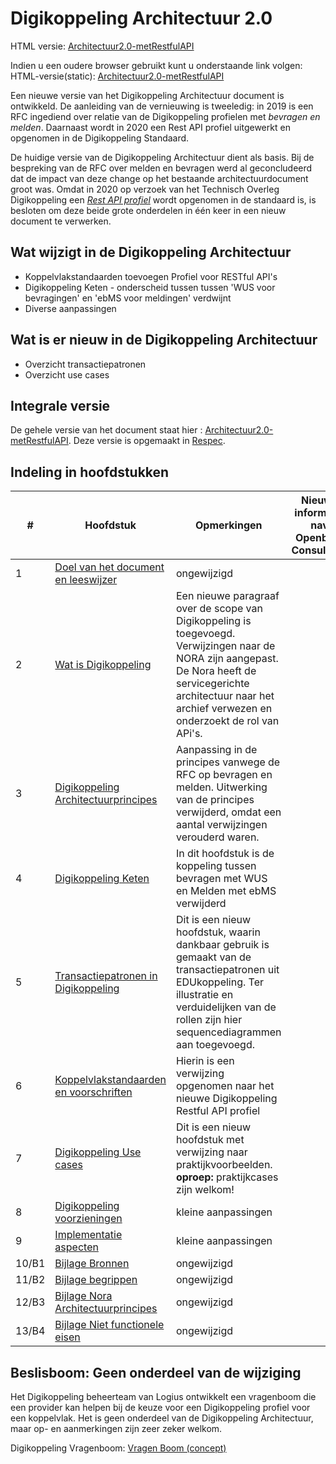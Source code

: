 # Digikoppeling Architectuur 2.0

HTML versie: [Architectuur2.0-metRestfulAPI](https://centrumvoorstandaarden.github.io/Architectuur2.0-metRestfulAPI/)

Indien u een oudere browser gebruikt kunt u onderstaande link volgen: 
HTML-versie(static): [Architectuur2.0-metRestfulAPI](https://centrumvoorstandaarden.github.io/Architectuur2.0-metRestfulAPI/static.html)

Een nieuwe versie van het Digikoppeling Architectuur document is ontwikkeld. De aanleiding van de vernieuwing is tweeledig: in 2019 is een RFC ingediend over relatie van de Digikoppeling profielen met *bevragen en melden*. Daarnaast wordt in 2020 een Rest API profiel uitgewerkt en opgenomen in de Digikoppeling Standaard.

De huidige versie van de Digikoppeling Architectuur dient als basis. Bij de bespreking van de RFC over melden en bevragen werd al geconcludeerd dat de impact van deze change op het bestaande architectuurdocument groot was. Omdat in 2020 op verzoek van het Technisch Overleg Digikoppeling een [*Rest API profiel*](https://centrumvoorstandaarden.github.io/DigikoppelingRestfulApiProfiel/) wordt opgenomen in de standaard is, is besloten om deze beide grote onderdelen in één keer in een nieuw document te verwerken.

## Wat wijzigt in de Digikoppeling Architectuur

- Koppelvlakstandaarden toevoegen Profiel voor RESTful API's
- Digikoppeling Keten - onderscheid tussen tussen 'WUS voor bevragingen' en 'ebMS voor meldingen' verdwijnt
- Diverse aanpassingen   

## Wat is er nieuw in de Digikoppeling Architectuur

- Overzicht transactiepatronen 
- Overzicht use cases
## Integrale versie

De gehele versie van het document staat hier :  [Architectuur2.0-metRestfulAPI](https://centrumvoorstandaarden.github.io/Architectuur2.0-metRestfulAPI/snapshot.html). Deze versie is  opgemaakt in [Respec](https://github.com/w3c/respec/wiki).

## Indeling in hoofdstukken

|#|Hoofdstuk| Opmerkingen | Nieuwe informatie nav Openbare Consultatie |
|-|---|---|---|
|1|[Doel van het document en leeswijzer](dk_doel_document.md)|ongewijzigd||
|2|[Wat is Digikoppeling](dk_nieuwe_scope.md)|Een nieuwe paragraaf over de scope van Digikoppeling is toegevoegd. Verwijzingen naar de NORA zijn aangepast. De Nora heeft de servicegerichte architectuur naar het archief verwezen en onderzoekt de rol van APi's.|    |
|3|[Digikoppeling Architectuurprincipes](dk_architectuurprincipes.md)| Aanpassing in de principes vanwege de RFC op bevragen en melden. Uitwerking van de principes verwijderd, omdat een aantal verwijzingen verouderd waren.||
|4|[Digikoppeling Keten](dk_keten.md)|In dit hoofdstuk is de koppeling tussen bevragen met WUS en Melden met ebMS verwijderd| |
|5|[Transactiepatronen in Digikoppeling](dk_transactiepatronen.md)|Dit is een nieuw hoofdstuk, waarin dankbaar gebruik is gemaakt van de transactiepatronen uit EDUkoppeling. Ter illustratie en verduidelijken van de rollen zijn hier sequencediagrammen aan toegevoegd.|  |
|6|[Koppelvlakstandaarden en voorschriften](dk_koppelvlakstandaarden_en_voorschriften.md)|Hierin is een verwijzing opgenomen naar het nieuwe Digikoppeling Restful API profiel||
|7|[Digikoppeling Use cases](dk_usecases.md)| Dit is een nieuw hoofdstuk met verwijzing naar praktijkvoorbeelden. **oproep:** praktijkcases zijn welkom! |||
|8|[Digikoppeling voorzieningen](dk_voorzieningen.md)|kleine aanpassingen||
|9|[Implementatie aspecten](dk_implementatie.md)|kleine aanpassingen||
|10/B1|[Bijlage Bronnen](dk_bijlage_bronnen.md)|ongewijzigd||
|11/B2|[Bijlage begrippen](dk_bijlage_begrippen.md)|ongewijzigd||
|12/B3|[Bijlage Nora Architectuurprincipes](dk_bijlage_nora_architectuur_principes.md)|ongewijzigd||
|13/B4|[Bijlage Niet functionele eisen](dk_bijlage_niet_functionele_eisen.md)|ongewijzigd||

## Beslisboom: Geen onderdeel van de wijziging

Het Digikoppeling beheerteam van Logius ontwikkelt een vragenboom die een provider kan helpen bij de keuze voor een Digikoppeling profiel voor een koppelvlak. Het is geen onderdeel van de Digikoppeling Architectuur, maar op- en aanmerkingen zijn zeer zeker welkom. 

Digikoppeling Vragenboom: [Vragen Boom (concept)](https://github.com/centrumvoorstandaarden/Architectuur2.0-metRestfulAPI/blob/master/dk-vragenboom.pdf)






